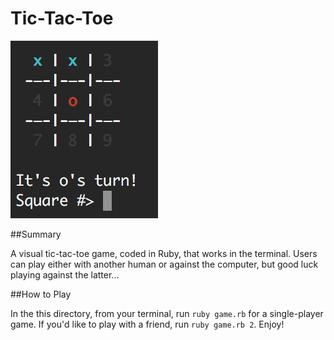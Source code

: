 # Tic-Tac-Toe
![Tic-Tac-Toe](screenshot.png?raw=true)

##Summary

A visual tic-tac-toe game, coded in Ruby, that works in the terminal.  Users can play either with another human or against the computer, but good luck playing against the latter...

##How to Play

In the this directory, from your terminal, run `ruby game.rb` for a single-player game.  If you'd like to play with a friend, run `ruby game.rb 2`.  Enjoy!
